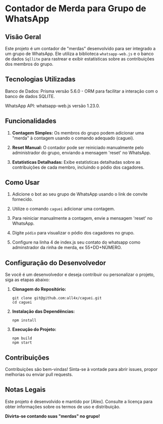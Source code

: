 # Contador de Merda para Grupo de WhatsApp

## Visão Geral

Este projeto é um contador de "merdas" desenvolvido para ser integrado a um grupo de WhatsApp. Ele utiliza a biblioteca `whatsapp-web.js` e o banco de dados `Sqllite` para rastrear e exibir estatísticas sobre as contribuições dos membros do grupo.

## Tecnologias Utilizadas

Banco de Dados: Prisma versão 5.6.0 - ORM para facilitar a interação com o banco de dados SQLITE.

WhatsApp API: whatsapp-web.js versão 1.23.0.

## Funcionalidades

1. **Contagem Simples:** Os membros do grupo podem adicionar uma "merda" à contagem usando o comando adequado (caguei).

2. **Reset Manual:** O contador pode ser reiniciado manualmente pelo administrador do grupo, enviando a mensagem 'reset' no WhatsApp.

3. **Estatísticas Detalhadas:** Exibe estatísticas detalhadas sobre as contribuições de cada membro, incluindo o pódio dos cagadores.

## Como Usar

1. Adicione o bot ao seu grupo de WhatsApp usando o link de convite fornecido.

2. Utilize o comando `caguei` adicionar uma contagem.

3. Para reiniciar manualmente a contagem, envie a mensagem 'reset' no WhatsApp.

4. Digite `pódio` para visualizar o pódio dos cagadores no grupo.

5. Configure na linha 4 de index.js seu contato do whatsapp como adminstrador da rinha de merda, ex 55+DD+NÙMERO.
## Configuração do Desenvolvedor

Se você é um desenvolvedor e deseja contribuir ou personalizar o projeto, siga as etapas abaixo:

1. **Clonagem do Repositório:**
   ```
   git clone git@github.com:all4x/caguei.git 
   cd caguei
   ```

2. **Instalação das Dependências:**
   ```
   npm install
   ```

3. **Execução do Projeto:**
   ```
   npm build
   npm start
   ```

## Contribuições

Contribuições são bem-vindas! Sinta-se à vontade para abrir issues, propor melhorias ou enviar pull requests.

## Notas Legais

Este projeto é desenvolvido e mantido por [Alex]. Consulte a licença para obter informações sobre os termos de uso e distribuição.

**Divirta-se contando suas "merdas" no grupo!**
